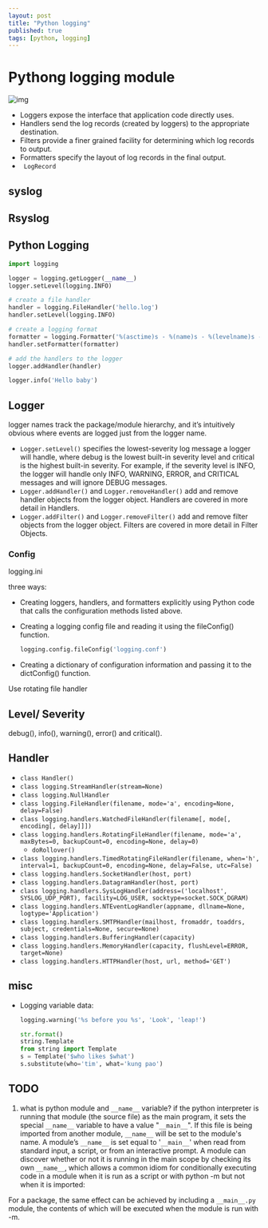 ```yaml
---
layout: post
title: "Python logging"
published: true
tags: [python, logging]
---
```

# Pythong logging module
![img](https://docs.python.org/2/_images/logging_flow.png)


* Loggers expose the interface that application code directly uses.
* Handlers send the log records (created by loggers) to the appropriate destination.
* Filters provide a finer grained facility for determining which log records to output.
* Formatters specify the layout of log records in the final output.
* ` LogRecord`

## syslog
## Rsyslog


## Python Logging

```python
import logging

logger = logging.getLogger(__name__)
logger.setLevel(logging.INFO)

# create a file handler
handler = logging.FileHandler('hello.log')
handler.setLevel(logging.INFO)

# create a logging format
formatter = logging.Formatter('%(asctime)s - %(name)s - %(levelname)s - %(message)s')
handler.setFormatter(formatter)

# add the handlers to the logger
logger.addHandler(handler)

logger.info('Hello baby')
```


## Logger
 logger names track the package/module hierarchy, and it’s intuitively obvious where events are logged just from the logger name.


* `Logger.setLevel()` specifies the lowest-severity log message a logger will handle, where debug is the lowest built-in severity level and critical is the highest built-in severity. For example, if the severity level is INFO, the logger will handle only INFO, WARNING, ERROR, and CRITICAL messages and will ignore DEBUG messages.
* `Logger.addHandler()` and `Logger.removeHandler()` add and remove handler objects from the logger object. Handlers are covered in more detail in Handlers.
* `Logger.addFilter()` and `Logger.removeFilter()` add and remove filter objects from the logger object. Filters are covered in more detail in Filter Objects.

### Config
logging.ini

three ways:

* Creating loggers, handlers, and formatters explicitly using Python code that calls the configuration methods listed above.

* Creating a logging config file and reading it using the fileConfig() function.
    ```python 
    logging.config.fileConfig('logging.conf')
    ```
* Creating a dictionary of configuration information and passing it to the dictConfig() function.


Use rotating file handler

## Level/ Severity
 debug(), info(), warning(), error() and critical().


## Handler
* `class Handler()`
* `class logging.StreamHandler(stream=None)`
* `class logging.NullHandler`
* `class logging.FileHandler(filename, mode='a', encoding=None, delay=False)`
* `class logging.handlers.WatchedFileHandler(filename[, mode[, encoding[, delay]]])`
* `class logging.handlers.RotatingFileHandler(filename, mode='a', maxBytes=0, backupCount=0, encoding=None, delay=0)`
    * `doRollover()`
* `class logging.handlers.TimedRotatingFileHandler(filename, when='h', interval=1, backupCount=0, encoding=None, delay=False, utc=False)`
* `class logging.handlers.SocketHandler(host, port)`
* `class logging.handlers.DatagramHandler(host, port)`
* `class logging.handlers.SysLogHandler(address=('localhost', SYSLOG_UDP_PORT), facility=LOG_USER, socktype=socket.SOCK_DGRAM)`
* `class logging.handlers.NTEventLogHandler(appname, dllname=None, logtype='Application')`
* `class logging.handlers.SMTPHandler(mailhost, fromaddr, toaddrs, subject, credentials=None, secure=None)`
* `class logging.handlers.BufferingHandler(capacity)`
* `class logging.handlers.MemoryHandler(capacity, flushLevel=ERROR, target=None)`
* `class logging.handlers.HTTPHandler(host, url, method='GET')`


## misc
* Logging variable data:
    ```python
    logging.warning('%s before you %s', 'Look', 'leap!')

    str.format() 
    string.Template
    from string import Template
    s = Template('$who likes $what')
    s.substitute(who='tim', what='kung pao')
    ```


## TODO

1. what is python module and `__name__` variable?
 if the python interpreter is running that module (the source file) as the main program, it sets the special `__name__` variable to have a value "`__main__`". If this file is being imported from another module, `__name__` will be set to the module's name.
 A module’s `__name__` is set equal to '`__main__`' when read from standard input, a script, or from an interactive prompt.
 A module can discover whether or not it is running in the main scope by checking its own `__name__`, which allows a common idiom for conditionally executing code in a module when it is run as a script or with python -m but not when it is imported:

For a package, the same effect can be achieved by including a `__main__.py` module, the contents of which will be executed when the module is run with -m.


